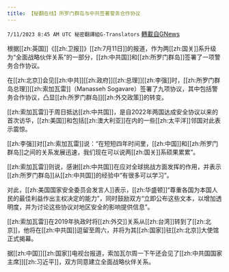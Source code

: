 ```yaml
---
title: 【秘翻在线】所罗门群岛与中共签署警务合作协议
---
```

`7/11/2023 8:45 AM UTC 秘密翻譯組G-Translators` [轉載自GNews](https://gnews.org/articles/1451571)

根据[[zh:英国]]《[[zh:卫报]]》[[zh:7月11日]]的报道，作为两[[zh:国关]]系升级为“全面战略伙伴关系”的一部分，[[zh:中共国]]和[[zh:所罗门群岛]]签署了一项警务合作协议。

在[[zh:北京]]会见[[zh:中共]][[zh:政府]][[zh:总理]][[zh:李强]]时，[[zh:所罗门群岛总理]][[zh:索加瓦雷]]（Manasseh Sogavare）签署了九项协议，其中包括警务合作协议，凸显[[zh:所罗门群岛]][[zh:外交政策]]的转变。

[[zh:索加瓦雷]]于周日抵达[[zh:中共国]]，是自2022年两国达成安全协议以来的首次访华，[[zh:美国]]和包括[[zh:澳大利亚]]在内的一些[[zh:太平洋]]邻国对此表示震惊。

[[zh:李强]]对[[zh:索加瓦雷]]说：“在短短四年时间里，[[zh:中国]]和[[zh:所罗门群岛]]之间的关系发展迅速，我们现在可以说两[[zh:国关]]系硕果累累”。

[[zh:索加瓦雷]]则说，感谢[[zh:中共国]]在应对全球挑战方面发挥的作用，并表示[[zh:所罗门群岛]]从[[zh:中共国]]的经验中“有很多可以学习”。

对此，[[zh:美国国家安全委员会发言人]]表示，[[zh:华盛顿]]“尊重各国为本国人民的最佳利益作出主权决定的能力”，同时鼓励双方“立即公布这些文本，以增加透明度，并为讨论这些协议对地区安全的影响提供信息”。

[[zh:索加瓦雷]]在2019年执政时将[[zh:外交]]关系从[[zh:台湾]]转到了[[zh:北京]]，他将在[[zh:中共国]]逗留至周六，并将为其[[zh:国家]]驻[[zh:北京]]大使馆正式揭幕。

据[[zh:中国]][[zh:国家]]电视台报道，索加瓦尔周一下午还会见了[[zh:中共国国家主席]][[zh:习近平]]，双方同意建立全面战略伙伴关系。
